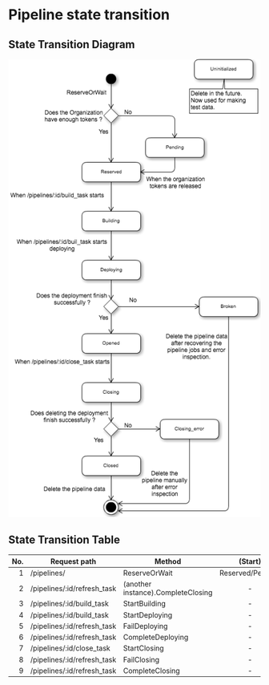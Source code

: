 # Pipeline state transition

## State Transition Diagram

![Pipeline state transition](./pipeline_state_transition.png)

## State Transition Table

| No. | Request path                 | Method             | (Start) | Uninitialized | Broken | Pending  | Reserved | Building  | Deploying | Opened   | Closing | ClosingError | Closed |
|----:|-----------------------------|---------------------|:-------:|:-------------:|:------:|:--------:|:--------:|:---------:|:---------:|:-------:|:--------:|:------------:|:------:|
|  1  | /pipelines/                 | ReserveOrWait       | Reserved/Pending | -    |     -  |    -     |     -    |    -      |    -      |    -     |    -    |     -        | -      |
|  2  | /pipelines/:id/refresh_task | (another instance).CompleteClosing | - | N/A  | N/A    | Reserved | N/A      | N/A       | N/A       | N/A      | N/A     | N/A          | N/A    |
|  3  | /pipelines/:id/build_task   | StartBuilding       | -       | N/A           | N/A    | N/A      | Building | N/A       | N/A       | N/A     | N/A      | N/A          | N/A    |
|  4  | /pipelines/:id/build_task   | StartDeploying      | -       | N/A           | N/A    | N/A      | N/A      | Deploying | N/A       | N/A     | N/A      | N/A          | N/A    |
|  5  | /pipelines/:id/refresh_task | FailDeploying       | -       | N/A           | N/A    | N/A      | N/A      | N/A       | Broken    | N/A     | N/A      | N/A          | N/A    |
|  6  | /pipelines/:id/refresh_task | CompleteDeploying   | -       | N/A           | N/A    | N/A      | N/A      | N/A       | Opened    | N/A     | N/A      | N/A          | N/A    |
|  7  | /pipelines/:id/close_task   | StartClosing        | -       | N/A           | N/A    | N/A      | N/A      | N/A       | N/A       | Closing | N/A      | N/A          | N/A    |
|  8  | /pipelines/:id/refresh_task | FailClosing         | -       | N/A           | N/A    | N/A      | N/A      | N/A       | N/A       | N/A     | ClosingError | N/A      | N/A    |
|  9  | /pipelines/:id/refresh_task | CompleteClosing     | -       | N/A           | N/A    | N/A      | N/A      | N/A       | N/A       | N/A     | Closed       | N/A      | N/A    |
